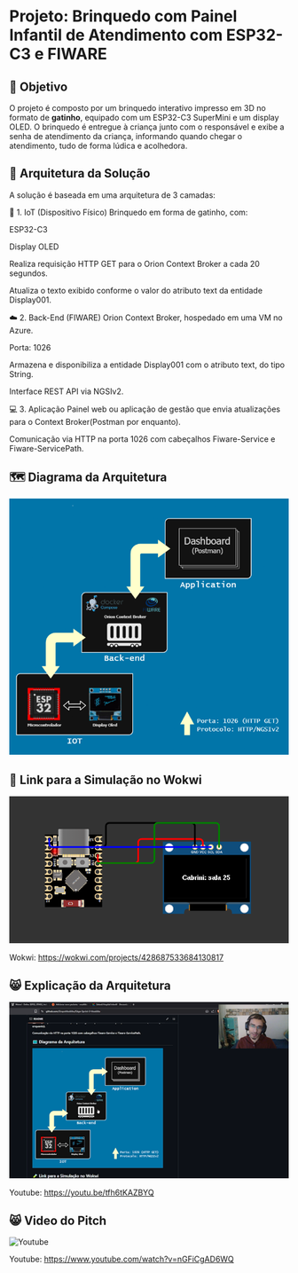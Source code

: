 # Projeto: Brinquedo com Painel Infantil de Atendimento com ESP32-C3 e FIWARE

## 🎯 Objetivo
O projeto é composto por um brinquedo interativo impresso em 3D no formato de **gatinho**, equipado com um ESP32-C3 SuperMini e um display OLED. O brinquedo é entregue à criança junto com o responsável e exibe a senha de atendimento da criança, informando quando chegar o atendimento, tudo de forma lúdica e acolhedora.

## 🧱 Arquitetura da Solução

A solução é baseada em uma arquitetura de 3 camadas:

📡 1. IoT (Dispositivo Físico)
Brinquedo em forma de gatinho, com:

ESP32-C3

Display OLED

Realiza requisição HTTP GET para o Orion Context Broker a cada 20 segundos.

Atualiza o texto exibido conforme o valor do atributo text da entidade Display001.

☁️ 2. Back-End (FIWARE)
Orion Context Broker, hospedado em uma VM no Azure.

Porta: 1026

Armazena e disponibiliza a entidade Display001 com o atributo text, do tipo String.

Interface REST API via NGSIv2.

💻 3. Aplicação 
Painel web ou aplicação de gestão que envia atualizações para o Context Broker(Postman por enquanto).

Comunicação via HTTP na porta 1026 com cabeçalhos Fiware-Service e Fiware-ServicePath.

## 🗺️ Diagrama da Arquitetura
![Diagrama da Arquitetura](moskitto_arquitetura_1.drawio.png)

## 🧪 Link para a Simulação no Wokwi
![Simulação](wokwi-simulação.png)

Wokwi: https://wokwi.com/projects/428687533684130817

## :smile_cat: Explicação da Arquitetura
![Youtube](video-simulacao-youtube.png)

Youtube: https://youtu.be/tfh6tKAZBYQ

## :smile_cat: Video do Pitch
![Youtube](Gatinho-Sabará-youtube.png)

Youtube: https://www.youtube.com/watch?v=nGFiCgAD6WQ
